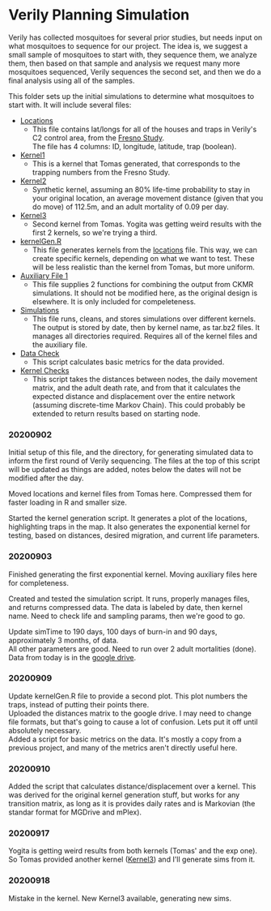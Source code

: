 # Verily Planning Simulation

Verily has collected mosquitoes for several prior studies, but needs input on 
what mosquitoes to sequence for our project. The idea is, we suggest a small sample 
of mosquitoes to start with, they sequence them, we analyze them, then based on that 
sample and analysis we request many more mosquitoes sequenced, Verily sequences 
the second set, and then we do a final analysis using all of the samples.  
  
This folder sets up the initial simulations to determine what mosquitoes to start 
with. It will include several files:

* [Locations](./c2_centroids_info.rds)
  * This file contains lat/longs for all of the houses and traps in Verily's C2
  control area, from the [Fresno Study](https://doi.org/10.1038/s41587-020-0471-x).  
  The file has 4 columns: ID, longitude, latitude, trap (boolean).
* [Kernel1](./c2_kernel1.rds)
  * This is a kernel that Tomas generated, that corresponds to the trapping numbers 
  from the Fresno Study.
* [Kernel2](./c2_kernel_exp80.rds)
  * Synthetic kernel, assuming an 80% life-time probability to stay in your original 
  location, an average movement distance (given that you do move) of 112.5m, and 
  an adult mortality of 0.09 per day.
* [Kernel3](./c2_kernel2.Rds)
  * Second kernel from Tomas. Yogita was getting weird results with the first 2 
  kernels, so we're trying a third.
* [kernelGen.R](./kernelGen.R)
  * This file generates kernels from the [locations](./c2_centroids_info.rds) file. 
  This way, we can create specific kernels, depending on what we want to test. 
  These will be less realistic than the kernel from Tomas, but more uniform.
* [Auxiliary File 1](./combineFiles.R)
  * This file supplies 2 functions for combining the output from CKMR simulations. 
  It should not be modified here, as the original design is elsewhere. It is only 
  included for compeleteness.
* [Simulations](./sims.R)
  * This file runs, cleans, and stores simulations over different kernels. The 
  output is stored by date, then by kernel name, as tar.bz2 files. It manages all 
  directories required. Requires all of the kernel files and the auxiliary file.
* [Data Check](./dataCheck.R)
  * This script calculates basic metrics for the data provided. 
* [Kernel Checks](./expectedDistanceDisplacement.R)
  * This script takes the distances between nodes, the daily movement matrix, and 
  the adult death rate, and from that it calculates the expected distance and 
  displacement over the entire network (assuming discrete-time Markov Chain). This 
  could probably be extended to return results based on starting node.

### 20200902

Initial setup of this file, and the directory, for generating  simulated data to 
inform the first round of Verily sequencing. The files at the top of this script 
will be updated as things are added, notes below the dates will not be modified 
after the day.  
  
Moved locations and kernel files from Tomas here. Compressed them for faster loading 
in R and smaller size.  
  
Started the kernel generation script. It generates a plot of the locations, highlighting 
traps in the map. It also generates the exponential kernel for testing, based on 
distances, desired migration, and current life parameters.

### 20200903

Finished generating the first exponential kernel. Moving auxiliary files here 
for completeness.  
  
Created and tested the simulation script. It runs, properly manages files, and 
returns compressed data. The data is labeled by date, then kernel name. Need to 
check life and sampling params, then we're good to go.  
  
Update simTime to 190 days, 100 days of burn-in and 90 days, approximately 3 months, 
of data.  
All other parameters are good. Need to run over 2 adult mortalities (done).  
Data from today is in the [google drive](https://drive.google.com/drive/folders/1VVGG048C4giHtuDdN8bSyKAlUSm0-7Gw?usp=sharing).

### 20200909

Update kernelGen.R file to provide a second plot. This plot numbers the traps, instead 
of putting their points there.  
Uploaded the distances matrix to the google drive. I may need to change file formats, 
but that's going to cause a lot of confusion. Lets put it off until absolutely 
necessary.  
Added a script for basic metrics on the data. It's mostly a copy from a previous 
project, and many of the metrics aren't directly useful here. 

### 20200910

Added the script that calculates distance/displacement over a kernel. This was 
derived for the original kernel generation stuff, but works for any transition matrix, 
as long as it is provides daily rates and is Markovian (the standar format for MGDrive 
and mPlex).

### 20200917

Yogita is getting weird results from both kernels (Tomas' and the exp one). 
So Tomas provided another kernel ([Kernel3](./c2_kernel2.Rds)) and I'll generate 
sims from it.

### 20200918

Mistake in the kernel. New Kernel3 available, generating new sims.








